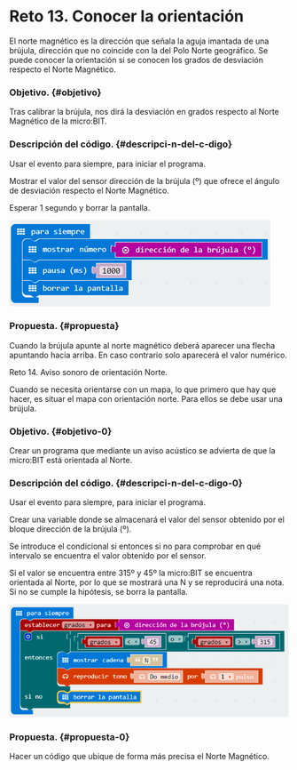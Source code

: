 # Reto 13\. Conocer la orientación

El norte magnético es la dirección que señala la aguja imantada de una brújula, dirección que no coincide con la del Polo Norte geográfico. Se puede conocer la orientación si se conocen los grados de desviación respecto el Norte Magnético.

### Objetivo. {#objetivo}

Tras calibrar la brújula, nos dirá la desviación en grados respecto al Norte Magnético de la micro:BIT.

### Descripción del código. {#descripci-n-del-c-digo}

Usar el evento para siempre, para iniciar el programa.

Mostrar el valor del sensor dirección de la brújula (º) que ofrece el ángulo de desviación respecto el Norte Magnético.

Esperar 1 segundo y borrar la pantalla.

![](images/image1.png)

### Propuesta. {#propuesta}

Cuando la brújula apunte al norte magnético deberá aparecer una flecha apuntando hacia arriba. En caso contrario solo aparecerá el valor numérico.

Reto 14\. Aviso sonoro de orientación Norte.

Cuando se necesita orientarse con un mapa, lo que primero que hay que hacer, es situar el mapa con orientación norte. Para ellos se debe usar una brújula.

### Objetivo. {#objetivo-0}

Crear un programa que mediante un aviso acústico se advierta de que la micro:BIT está orientada al Norte.

### Descripción del código. {#descripci-n-del-c-digo-0}

Usar el evento para siempre, para iniciar el programa.

Crear una variable donde se almacenará el valor del sensor obtenido por el bloque dirección de la brújula (º).

Se introduce el condicional si entonces si no para comprobar en qué intervalo se encuentra el valor obtenido por el sensor.

Si el valor se encuentra entre 315º y 45º la micro:BIT se encuentra orientada al Norte, por lo que se mostrará una N y se reproducirá una nota. Si no se cumple la hipótesis, se borra la pantalla.

![](images/image2.png)

### Propuesta. {#propuesta-0}

Hacer un código que ubique de forma más precisa el Norte Magnético.